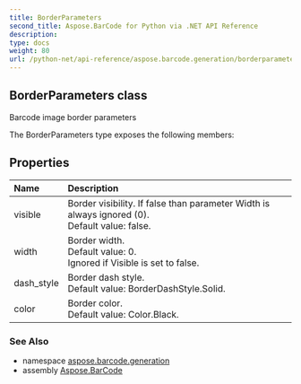 ```yaml
---
title: BorderParameters
second_title: Aspose.BarCode for Python via .NET API Reference
description: 
type: docs
weight: 80
url: /python-net/api-reference/aspose.barcode.generation/borderparameters/
---
```


## BorderParameters class

Barcode image border parameters

The BorderParameters type exposes the following members:
## Properties
| Name | Description |
| :- | :- |
|visible|Border visibility. If false than parameter Width is always ignored (0).<br/>            Default value: false.|
|width|Border width.<br/>            Default value: 0.<br/>            Ignored if Visible is set to false.|
|dash_style|Border dash style.<br/>            Default value: BorderDashStyle.Solid.|
|color|Border color.<br/>            Default value: Color.Black.|

### See Also

* namespace [aspose.barcode.generation](/barcode/python-net/api-reference/aspose.barcode.generation/)
* assembly [Aspose.BarCode](/barcode/python-net/api-reference/)


